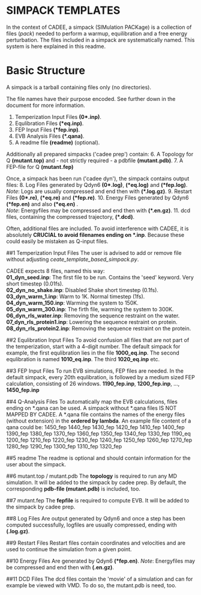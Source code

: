 SIMPACK TEMPLATES
=================

In the context of CADEE, a simpack (SIMulation PACKage) is a collection of files (_pack_) needed to perform a warmup, equilibration and
a free energy perturbation. The files included in a simpack are systematically named. This system is here explained in this readme.

# Basic Structure
A simpack is a tarball containing files only (no directories).  
  
The file names have their purpose encoded. See further down in the document for more information.
1. Temperization Input Files __(0*.inp)__.  
2. Equlibration Files __(*eq.inp)__.  
3. FEP Input Files __(*fep.inp)__.  
4. EVB Analysis Files __(*.qana)__.  
5. A readme file __(readme)__ (optional).    

Additionally all prepared simpacks ('cadee prep') contain:
6. A Topology for Q __(mutant.top)__ and  - not strictly required - a pdbfile __(mutant.pdb)__.
7. A FEP-file for Q __(mutant.fep)__
  
Once, a simpack has been run ('cadee dyn'), the simpack contains output files:
8. Log Files generated by Qdyn6 __(0*.log)__, __(*eq.log)__ and __(*fep.log)__.  
*Note*: Logs are usually compressed and end then with __(*.log.gz)__.
9. Restart Files __(0*.re)__, __(*eq.re)__ and __(*fep.re)__.
10. Energy Files generated by Qdyn6 __(*fep.en)__ and also __(*eq.en)__ .  
*Note*: Energyfiles may be compressed and end then with __(*.en.gz)__.
11. dcd files, containing the compressed trajectory, __(*.dcd)__.

Often, additional files are included. To avoid interference with CADEE, it is absolutely __CRUCIAL to avoid filenames ending on *.inp__.
Because these could easily be mistaken as Q-input files.

##1 Temperization Input Files
The user is advised to add or remove file without adjusting *ceate_template_based_simpack.py*.  
 
CADEE expects 8 files, named this way:    
__01_dyn_seed.inp__:
The first file to be run. Contains the 'seed' keyword. Very short timestep (0.01fs).  
__02_dyn_no_shake.inp__:
Disabled Shake short timestep (0.1fs).  
__03_dyn_warm_1.inp__:
Warm to 1K.  Normal timestep (1fs).  
__04_dyn_warm_150.inp__:
Warming the system to 150K.  
__05_dyn_warm_300.inp__:
The firth file, warming the system to 300K.  
__06_dyn_rls_water.inp__:
Removing the sequence restraint on the water.  
__07_dyn_rls_protein1.inp__:
Lowering the sequence restraint on protein.  
__08_dyn_rls_protein2.inp__:
Removing the sequence restraint on the protein.  


##2 Equlibration Input Files
To avoid confusion all files that are not part of the temperization, start with a 4-digit number. The default simpack for example,
the first equlibration lies in the file __1000_eq.inp__. The second equlibration is named __1010_eq.inp__. The third __1020_eq.inp__ etc.

##3 FEP Input Files
To run EVB simulations, FEP files are needed. In the default simpack, every 20th equlibration, is followed by a medium sized FEP calculation, consisting of 26 windows.
__1190_fep.inp__, __1200_fep.inp__, ..., __1450_fep.inp__

##4 Q-Analysis Files
To automatically map the EVB calculations, files ending on *.qana can be used. A simpack without *.qana files IS NOT MAPPED BY CADEE.
A *.qana file contains the names of the energy files (without extension) in the __ordered by lambda__.
An example file content of a qana could be:
1450_fep 1440_fep 1430_fep 1420_fep 1410_fep 1400_fep 1390_fep 1380_fep 1370_fep 1360_fep 1350_fep 1340_fep 1330_fep 1190_eq 1200_fep 1210_fep 1220_fep 1230_fep 1240_fep 1250_fep 1260_fep 1270_fep 1280_fep 1290_fep 1300_fep 1310_fep 1320_fep

##5 readme
The readme is optional and should contain information for the user about the simpack.

##6 mutant.top / mutant.pdb
The __topology__ is required to run any MD simulation. It will be added to the simpack by cadee prep.
By default, the corresponding __pdb-file (mutant.pdb)__ is included, too.

##7 mutant.fep
The __fepfile__ is required to compute EVB. It will be added to the simpack by cadee prep.


##8 Log Files
Are output generated by Qdyn6 and once a step has been computed successfully, logfiles are usually compressed, ending with __(.log.gz)__.

##9 Restart Files
Restart files contain coordinates and velocities and are used to continue the simulation from a given point.

##10 Energy Files
Are generated by Qdyn6 __(*fep.en)__. *Note*: Energyfiles may be compressed and end then with __(.en.gz)__.

##11 DCD Files
The dcd files contain the 'movie' of a simulation and can for example be viewed with VMD. To do so, the mutant.pdb is need, too.



